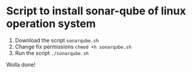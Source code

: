 # Script to install sonar-qube of linux operation system

1. Download the script `sonarqube.sh` 
2. Change fix permissions `chmod +h sonarqube.sh`
3. Run the script `./sonarqube.sh`

Wolla done!
